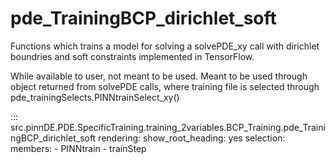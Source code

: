 # pde_TrainingBCP_dirichlet_soft

Functions which trains a model for solving a solvePDE_xy call with dirichlet boundries and soft constraints implemented in TensorFlow.

While available to user, not meant to be used. Meant to be used through
object returned from solvePDE calls, where training file is selected through pde_trainingSelects.PINNtrainSelect_xy()

::: src.pinnDE.PDE.SpecificTraining.training_2variables.BCP_Training.pde_TrainingBCP_dirichlet_soft
    rendering:
      show_root_heading: yes
    selection:
      members:
        - PINNtrain
        - trainStep